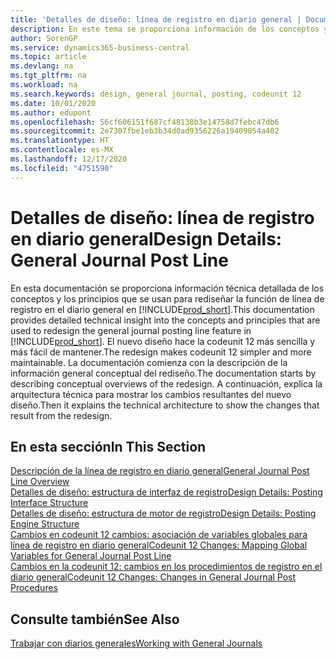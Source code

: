 ```yaml
---
title: 'Detalles de diseño: línea de registro en diario general | Documentos de Microsoft'
description: En este tema se proporciona información de los conceptos y los principios que se usan para rediseñar la función de línea de registro en el diario general en Business Central.
author: SorenGP
ms.service: dynamics365-business-central
ms.topic: article
ms.devlang: na
ms.tgt_pltfrm: na
ms.workload: na
ms.search.keywords: design, general journal, posting, codeunit 12
ms.date: 10/01/2020
ms.author: edupont
ms.openlocfilehash: 56cf606151f687cf48138b3e14758d7febc47db6
ms.sourcegitcommit: 2e7307fbe1eb3b34d0ad9356226a19409054a402
ms.translationtype: HT
ms.contentlocale: es-MX
ms.lasthandoff: 12/17/2020
ms.locfileid: "4751590"
---
```

# <a name="design-details-general-journal-post-line"></a><span data-ttu-id="94f11-103">Detalles de diseño: línea de registro en diario general</span><span class="sxs-lookup"><span data-stu-id="94f11-103">Design Details: General Journal Post Line</span></span>
<span data-ttu-id="94f11-104">En esta documentación se proporciona información técnica detallada de los conceptos y los principios que se usan para rediseñar la función de línea de registro en el diario general en [!INCLUDE[prod_short](includes/prod_short.md)].</span><span class="sxs-lookup"><span data-stu-id="94f11-104">This documentation provides detailed technical insight into the concepts and principles that are used to redesign the general journal posting line feature in [!INCLUDE[prod_short](includes/prod_short.md)].</span></span> <span data-ttu-id="94f11-105">El nuevo diseño hace la codeunit 12 más sencilla y más fácil de mantener.</span><span class="sxs-lookup"><span data-stu-id="94f11-105">The redesign makes codeunit 12 simpler and more maintainable.</span></span> <span data-ttu-id="94f11-106">La documentación comienza con la descripción de la información general conceptual del rediseño.</span><span class="sxs-lookup"><span data-stu-id="94f11-106">The documentation starts by describing conceptual overviews of the redesign.</span></span> <span data-ttu-id="94f11-107">A continuación, explica la arquitectura técnica para mostrar los cambios resultantes del nuevo diseño.</span><span class="sxs-lookup"><span data-stu-id="94f11-107">Then it explains the technical architecture to show the changes that result from the redesign.</span></span>  

## <a name="in-this-section"></a><span data-ttu-id="94f11-108">En esta sección</span><span class="sxs-lookup"><span data-stu-id="94f11-108">In This Section</span></span>  
[<span data-ttu-id="94f11-109">Descripción de la línea de registro en diario general</span><span class="sxs-lookup"><span data-stu-id="94f11-109">General Journal Post Line Overview</span></span>](design-details-general-journal-post-line-overview.md)  
[<span data-ttu-id="94f11-110">Detalles de diseño: estructura de interfaz de registro</span><span class="sxs-lookup"><span data-stu-id="94f11-110">Design Details: Posting Interface Structure</span></span>](design-details-posting-interface-structure.md)  
[<span data-ttu-id="94f11-111">Detalles de diseño: estructura de motor de registro</span><span class="sxs-lookup"><span data-stu-id="94f11-111">Design Details: Posting Engine Structure</span></span>](design-details-posting-engine-structure.md)  
[<span data-ttu-id="94f11-112">Cambios en codeunit 12 cambios: asociación de variables globales para línea de registro en diario general</span><span class="sxs-lookup"><span data-stu-id="94f11-112">Codeunit 12 Changes: Mapping Global Variables for General Journal Post Line</span></span>](design-details-codeunit-12-changes-mapping-global-variables-for-general-journal-post-line.md)  
[<span data-ttu-id="94f11-113">Cambios en la codeunit 12: cambios en los procedimientos de registro en el diario general</span><span class="sxs-lookup"><span data-stu-id="94f11-113">Codeunit 12 Changes: Changes in General Journal Post Procedures</span></span>](design-details-codeunit-12-changes-changes-in-general-journal-post-procedures.md)  

## <a name="see-also"></a><span data-ttu-id="94f11-114">Consulte también</span><span class="sxs-lookup"><span data-stu-id="94f11-114">See Also</span></span>  
[<span data-ttu-id="94f11-115">Trabajar con diarios generales</span><span class="sxs-lookup"><span data-stu-id="94f11-115">Working with General Journals</span></span>](ui-work-general-journals.md)
